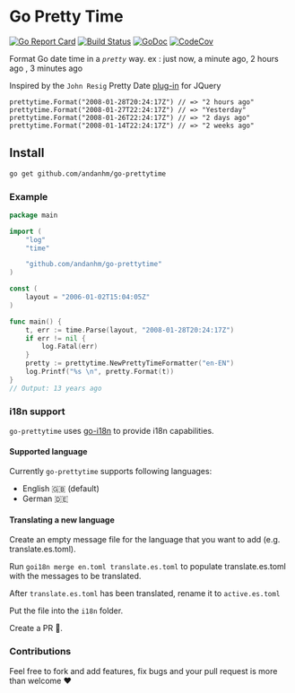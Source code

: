 # Go Pretty Time

[![Go Report Card](https://goreportcard.com/badge/gojp/goreportcard)](https://goreportcard.com/report/github.com/andanhm/go-prettytime)
[![Build Status](https://travis-ci.org/andanhm/go-prettytime.svg?branch=master)](https://travis-ci.org/andanhm/go-prettytime)
[![GoDoc](https://camo.githubusercontent.com/3de3bba30c9355c0d919804e7b31e6b504af74e2/68747470733a2f2f676f646f632e6f72672f6769746875622e636f6d2f6e617468616e792f6c6f6f7065723f7374617475732e737667)](https://godoc.org/github.com/andanhm/go-prettytime)
[![CodeCov](https://codecov.io/gh/icza/minquery/branch/master/graph/badge.svg)](https://codecov.io/gh/andanhm/go-prettytime)

Format Go date time in a _`pretty`_ way. ex : just now, a minute ago, 2 hours ago , 3 minutes ago

Inspired by the `John Resig` Pretty Date [plug-in] for JQuery

```
prettytime.Format("2008-01-28T20:24:17Z") // => "2 hours ago"
prettytime.Format("2008-01-27T22:24:17Z") // => "Yesterday"
prettytime.Format("2008-01-26T22:24:17Z") // => "2 days ago"
prettytime.Format("2008-01-14T22:24:17Z") // => "2 weeks ago"
```

## Install

```bash
go get github.com/andanhm/go-prettytime
```

### Example

```go
package main

import (
	"log"
	"time"

    "github.com/andanhm/go-prettytime"
)

const (
	layout = "2006-01-02T15:04:05Z"
)

func main() {
	t, err := time.Parse(layout, "2008-01-28T20:24:17Z")
	if err != nil {
		log.Fatal(err)
	}
    pretty := prettytime.NewPrettyTimeFormatter("en-EN")
	log.Printf("%s \n", pretty.Format(t))
}
// Output: 13 years ago
```

### i18n support

`go-prettytime` uses [go-i18n](https://github.com/nicksnyder/go-i18n) to provide i18n capabilities.

#### Supported language

Currently `go-prettytime` supports following languages:

- English 🇬🇧 (default)
- German 🇩🇪

#### Translating a new language
Create an empty message file for the language that you want to add (e.g. translate.es.toml).

Run `goi18n merge en.toml translate.es.toml` to populate translate.es.toml with the messages to be translated.

After `translate.es.toml` has been translated, rename it to `active.es.toml`

Put the file into the `i18n` folder.

Create a PR 🌟.

### Contributions

Feel free to fork and add features, fix bugs and your pull request is more than welcome ❤

[go-prettytime]: https://pkg.go.dev/github.com/andanhm/go-prettytime
[plug-in]: http://ejohn.org/blog/javascript-pretty-date/
